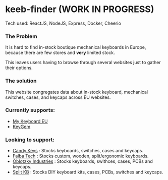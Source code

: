 # keeb-finder (WORK IN PROGRESS)

Tech used: ReactJS, NodeJS, Express, Docker, Cheerio

### The Problem

It is hard to find in-stock boutique mechanical keyboards in Europe, because there are few stores and **very** limited stock.

This leaves users having to browse through several websites just to gather their options.

### The solution

This website congregates data about in-stock keyboard, mechanical switches, cases, and keycaps across EU websites.

### Currently supports:

- [My Keyboard EU](https://mykeyboard.eu/catalogue/)
- [KeyGem](https://keygem.store/)

### Looking to support:

- [Candy Keys](https://candykeys.com/)
    : Stocks keyboards, switches, cases and keycaps.
- [Falba Tech](https://falba.tech/)
    : Stocks custom, wooden, split/ergonomic keyboards.
- [Oblotzky Industries](https://oblotzky.industries/)
    : Stocks keyboards, swithces, cases, PCBs and keycaps.
- [Split KB](https://splitkb.com/)
    : Stocks DIY keyboard kits, cases, PCBs, switches and keycaps.
